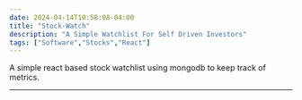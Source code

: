 ```yaml
---
date: 2024-04-14T10:58:08-04:00
title: "Stock-Watch"
description: "A Simple Watchlist For Self Driven Investors"
tags: ["Software","Stocks","React"]
---
```


A simple react based stock watchlist using mongodb to keep track of metrics.

<!--more-->

___

